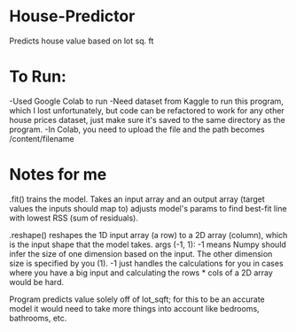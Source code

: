 # House-Predictor
Predicts house value based on lot sq. ft

# To Run:
-Used Google Colab to run
-Need dataset from Kaggle to run this program, which I lost unfortunately, but code can be refactored to work for any other house prices dataset, just make sure it's saved to the same directory as the program. -In Colab, you need to upload the file and the path becomes /content/filename

# Notes for me
.fit() trains the model. Takes an input array and an output array (target values the inputs should map to)
adjusts model's params to find best-fit line with lowest RSS (sum of residuals). 

.reshape() reshapes the 1D input array (a row) to a 2D array (column), which is the input shape that the model takes.
args (-1, 1): -1 means Numpy should infer the size of one dimension based on the input. The other dimension size is specified by you (1). -1 just handles the calculations for you in cases where you have a big input and calculating the rows * cols of a 2D array would be hard. 

Program predicts value solely off of lot_sqft; for this to be an accurate model it would need to take more things into account like bedrooms, bathrooms, etc.



